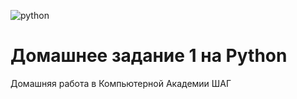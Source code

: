 ![python](https://img.shields.io/badge/Python-blue.svg?style==flat)
# Домашнее задание 1 на Python 
Домашняя работа в Компьютерной Академии ШАГ
